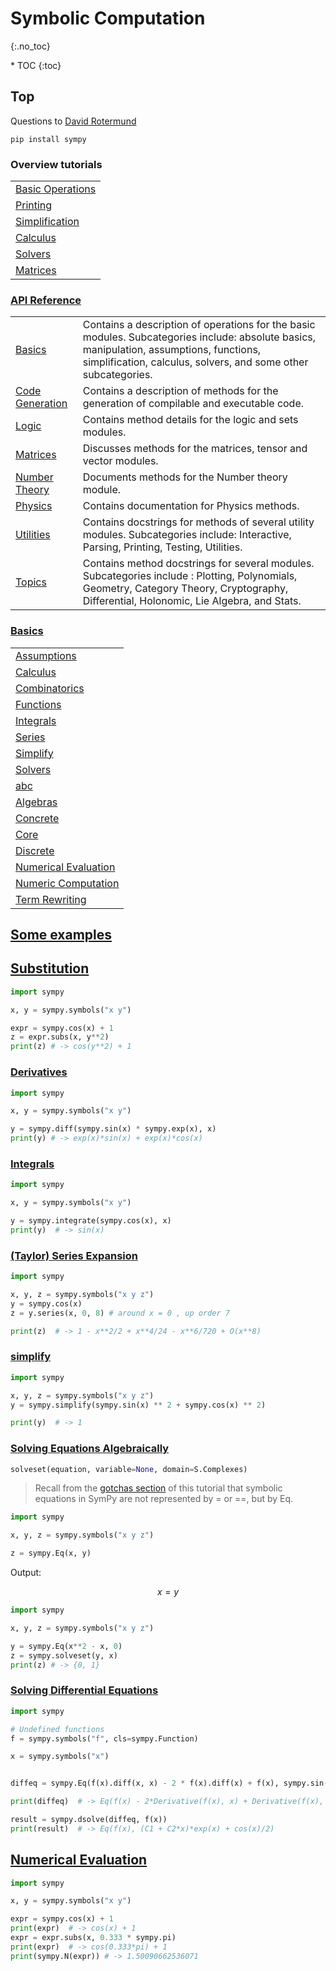 # Symbolic Computation
{:.no_toc}

<nav markdown="1" class="toc-class">
* TOC
{:toc}
</nav>

## Top

Questions to [David Rotermund](mailto:davrot@uni-bremen.de)

```shell
pip install sympy
```

### Overview tutorials

||
|---|
|[Basic Operations](https://docs.sympy.org/latest/tutorials/intro-tutorial/basic_operations.html)|
|[Printing](https://docs.sympy.org/latest/tutorials/intro-tutorial/printing.html)|
|[Simplification](https://docs.sympy.org/latest/tutorials/intro-tutorial/simplification.html)|
|[Calculus](https://docs.sympy.org/latest/tutorials/intro-tutorial/calculus.html) |
|[Solvers](https://docs.sympy.org/latest/tutorials/intro-tutorial/solvers.html)|
|[Matrices](https://docs.sympy.org/latest/tutorials/intro-tutorial/matrices.html)|

### [API Reference](https://docs.sympy.org/latest/reference/index.html)

|||
|---|---|
|[Basics](https://docs.sympy.org/latest/reference/public/basics/index.html#basic-modules)|Contains a description of operations for the basic modules. Subcategories include: absolute basics, manipulation, assumptions, functions, simplification, calculus, solvers, and some other subcategories.|
|[Code Generation](https://docs.sympy.org/latest/reference/public/codegeneration/index.html#codegen-module)|Contains a description of methods for the generation of compilable and executable code.|
|[Logic](https://docs.sympy.org/latest/reference/public/logic/index.html#logic)|Contains method details for the logic and sets modules.|
|[Matrices](https://docs.sympy.org/latest/reference/public/matrices/index.html#matrices-modules)|Discusses methods for the matrices, tensor and vector modules.|
|[Number Theory](https://docs.sympy.org/latest/reference/public/numbertheory/index.html#numtheory-module)|Documents methods for the Number theory module.|
|[Physics](https://docs.sympy.org/latest/reference/public/physics/index.html#physics-docs)|Contains documentation for Physics methods.|
|[Utilities](https://docs.sympy.org/latest/reference/public/utilities/index.html#utilities)|Contains docstrings for methods of several utility modules. Subcategories include: Interactive, Parsing, Printing, Testing, Utilities.|
|[Topics](https://docs.sympy.org/latest/reference/public/topics/index.html#topics)|Contains method docstrings for several modules. Subcategories include : Plotting, Polynomials, Geometry, Category Theory, Cryptography, Differential, Holonomic, Lie Algebra, and Stats.|


### [Basics](https://docs.sympy.org/latest/reference/public/basics/index.html#basic-modules)

||
|---|
|[Assumptions](https://docs.sympy.org/latest/modules/assumptions/index.html)|
|[Calculus](https://docs.sympy.org/latest/modules/calculus/index.html)|
|[Combinatorics](https://docs.sympy.org/latest/modules/combinatorics/index.html)|
|[Functions](https://docs.sympy.org/latest/modules/functions/index.html)|
|[Integrals](https://docs.sympy.org/latest/modules/integrals/index.html)|
|[Series](https://docs.sympy.org/latest/modules/series/index.html)|
|[Simplify](https://docs.sympy.org/latest/modules/simplify/index.html)|
|[Solvers](https://docs.sympy.org/latest/modules/solvers/index.html)|
|[abc](https://docs.sympy.org/latest/modules/abc.html)|
|[Algebras](https://docs.sympy.org/latest/modules/algebras.html)|
|[Concrete](https://docs.sympy.org/latest/modules/concrete.html)|
|[Core](https://docs.sympy.org/latest/modules/core.html)|
|[Discrete](https://docs.sympy.org/latest/modules/discrete.html)|
|[Numerical Evaluation](https://docs.sympy.org/latest/modules/evalf.html)|
|[Numeric Computation](https://docs.sympy.org/latest/modules/numeric-computation.html)|
|[Term Rewriting](https://docs.sympy.org/latest/modules/rewriting.html)|


## [Some examples](https://docs.sympy.org/latest/tutorials/intro-tutorial/intro.html#a-more-interesting-example)

## [Substitution](https://docs.sympy.org/latest/tutorials/intro-tutorial/basic_operations.html#substitution)
```python
import sympy

x, y = sympy.symbols("x y")

expr = sympy.cos(x) + 1
z = expr.subs(x, y**2)
print(z) # -> cos(y**2) + 1
```

### [Derivatives](https://docs.sympy.org/latest/tutorials/intro-tutorial/calculus.html#derivatives)

```python
import sympy

x, y = sympy.symbols("x y")

y = sympy.diff(sympy.sin(x) * sympy.exp(x), x)
print(y) # -> exp(x)*sin(x) + exp(x)*cos(x)
```

### [Integrals](https://docs.sympy.org/latest/tutorials/intro-tutorial/calculus.html#integrals)

```python
import sympy

x, y = sympy.symbols("x y")

y = sympy.integrate(sympy.cos(x), x)
print(y)  # -> sin(x)
```


### [(Taylor) Series Expansion](https://docs.sympy.org/latest/tutorials/intro-tutorial/calculus.html#series-expansion)

```python
import sympy

x, y, z = sympy.symbols("x y z")
y = sympy.cos(x)
z = y.series(x, 0, 8) # around x = 0 , up order 7

print(z)  # -> 1 - x**2/2 + x**4/24 - x**6/720 + O(x**8)
```

### [simplify](https://docs.sympy.org/latest/tutorials/intro-tutorial/simplification.html#simplify)

```python
import sympy

x, y, z = sympy.symbols("x y z")
y = sympy.simplify(sympy.sin(x) ** 2 + sympy.cos(x) ** 2)

print(y)  # -> 1
```

### [Solving Equations Algebraically](https://docs.sympy.org/latest/tutorials/intro-tutorial/solvers.html)

```python
solveset(equation, variable=None, domain=S.Complexes)
```

> Recall from the [gotchas section](https://docs.sympy.org/latest/tutorials/intro-tutorial/gotchas.html#tutorial-gotchas-equals) of this tutorial that symbolic equations in SymPy are not represented by = or ==, but by Eq.

```python
import sympy

x, y, z = sympy.symbols("x y z")

z = sympy.Eq(x, y)
```

Output:

$$x=y$$


```python
import sympy

x, y, z = sympy.symbols("x y z")

y = sympy.Eq(x**2 - x, 0)
z = sympy.solveset(y, x)
print(z) # -> {0, 1}
```

### [Solving Differential Equations](https://docs.sympy.org/latest/tutorials/intro-tutorial/solvers.html#solving-differential-equations)

```python
import sympy

# Undefined functions
f = sympy.symbols("f", cls=sympy.Function)

x = sympy.symbols("x")


diffeq = sympy.Eq(f(x).diff(x, x) - 2 * f(x).diff(x) + f(x), sympy.sin(x))

print(diffeq)  # -> Eq(f(x) - 2*Derivative(f(x), x) + Derivative(f(x), (x, 2)), sin(x))

result = sympy.dsolve(diffeq, f(x))
print(result)  # -> Eq(f(x), (C1 + C2*x)*exp(x) + cos(x)/2)
```

## [Numerical Evaluation](https://docs.sympy.org/latest/modules/evalf.html)

```python
import sympy

x, y = sympy.symbols("x y")

expr = sympy.cos(x) + 1
print(expr)  # -> cos(x) + 1
expr = expr.subs(x, 0.333 * sympy.pi)
print(expr)  # -> cos(0.333*pi) + 1
print(sympy.N(expr)) # -> 1.50090662536071
```


